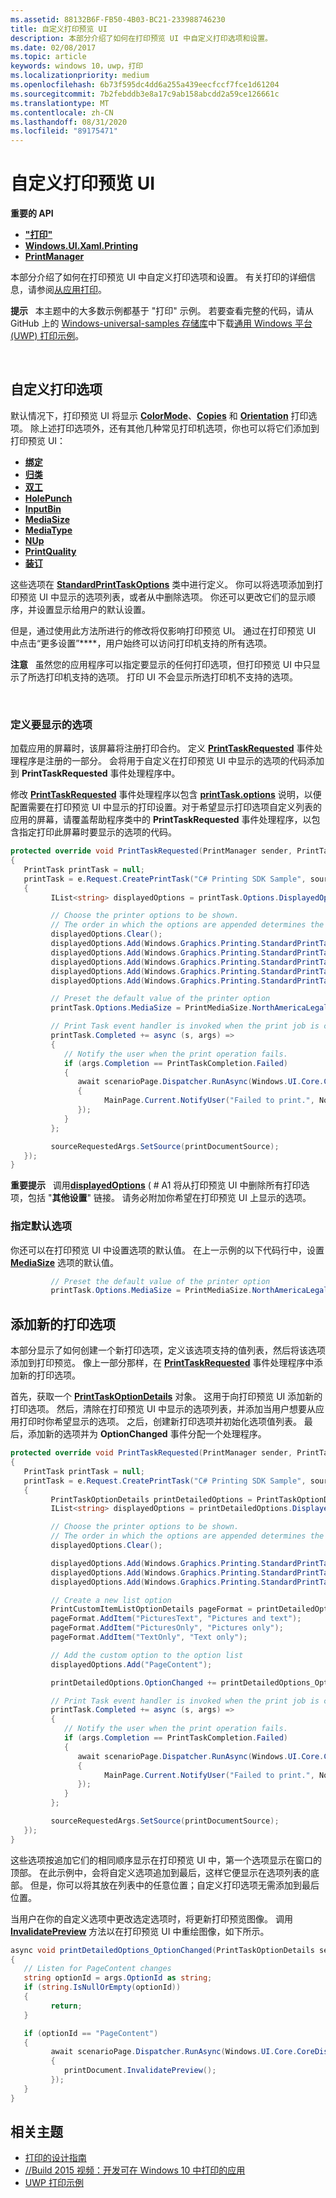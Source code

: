 ```yaml
---
ms.assetid: 88132B6F-FB50-4B03-BC21-233988746230
title: 自定义打印预览 UI
description: 本部分介绍了如何在打印预览 UI 中自定义打印选项和设置。
ms.date: 02/08/2017
ms.topic: article
keywords: windows 10，uwp，打印
ms.localizationpriority: medium
ms.openlocfilehash: 6b73f595dc4dd6a255a439eecfccf7fce1d61204
ms.sourcegitcommit: 7b2febddb3e8a17c9ab158abcdd2a59ce126661c
ms.translationtype: MT
ms.contentlocale: zh-CN
ms.lasthandoff: 08/31/2020
ms.locfileid: "89175471"
---
```

# <a name="customize-the-print-preview-ui"></a>自定义打印预览 UI



**重要的 API**

-   [**"打印"**](/uwp/api/Windows.Graphics.Printing)
-   [**Windows.UI.Xaml.Printing**](/uwp/api/Windows.UI.Xaml.Printing)
-   [**PrintManager**](/uwp/api/Windows.Graphics.Printing.PrintManager)

本部分介绍了如何在打印预览 UI 中自定义打印选项和设置。 有关打印的详细信息，请参阅[从应用打印](print-from-your-app.md)。

**提示**   本主题中的大多数示例都基于 "打印" 示例。 若要查看完整的代码，请从 GitHub 上的 [Windows-universal-samples 存储库](https://github.com/Microsoft/Windows-universal-samples)中下载[通用 Windows 平台 (UWP) 打印示例](https://github.com/Microsoft/Windows-universal-samples/tree/master/Samples/Printing)。

 

## <a name="customize-print-options"></a>自定义打印选项

默认情况下，打印预览 UI 将显示 [**ColorMode**](/uwp/api/windows.graphics.printing.standardprinttaskoptions.colormode)、[**Copies**](/uwp/api/windows.graphics.printing.standardprinttaskoptions.copies) 和 [**Orientation**](/uwp/api/windows.graphics.printing.standardprinttaskoptions.orientation) 打印选项。 除上述打印选项外，还有其他几种常见打印机选项，你也可以将它们添加到打印预览 UI：

-   [**绑定**](/uwp/api/windows.graphics.printing.standardprinttaskoptions.binding)
-   [**归类**](/uwp/api/windows.graphics.printing.standardprinttaskoptions.collation)
-   [**双工**](/uwp/api/windows.graphics.printing.standardprinttaskoptions.duplex)
-   [**HolePunch**](/uwp/api/windows.graphics.printing.standardprinttaskoptions.holepunch)
-   [**InputBin**](/uwp/api/windows.graphics.printing.standardprinttaskoptions.inputbin)
-   [**MediaSize**](/uwp/api/windows.graphics.printing.standardprinttaskoptions.mediasize)
-   [**MediaType**](/uwp/api/windows.graphics.printing.standardprinttaskoptions.mediatype)
-   [**NUp**](/uwp/api/windows.graphics.printing.standardprinttaskoptions.nup)
-   [**PrintQuality**](/uwp/api/windows.graphics.printing.standardprinttaskoptions.printquality)
-   [**装订**](/uwp/api/windows.graphics.printing.standardprinttaskoptions.staple)

这些选项在 [**StandardPrintTaskOptions**](/uwp/api/Windows.Graphics.Printing.StandardPrintTaskOptions) 类中进行定义。 你可以将选项添加到打印预览 UI 中显示的选项列表，或者从中删除选项。 你还可以更改它们的显示顺序，并设置显示给用户的默认设置。

但是，通过使用此方法所进行的修改将仅影响打印预览 UI。 通过在打印预览 UI 中点击“更多设置”****，用户始终可以访问打印机支持的所有选项。

**注意**   虽然您的应用程序可以指定要显示的任何打印选项，但打印预览 UI 中只显示了所选打印机支持的选项。 打印 UI 不会显示所选打印机不支持的选项。

 

### <a name="define-the-options-to-display"></a>定义要显示的选项

加载应用的屏幕时，该屏幕将注册打印合约。 定义 [**PrintTaskRequested**](/uwp/api/Windows.Foundation.IAsyncOperationWithProgress_TResult_TProgress_#Windows_Foundation_IAsyncOperationWithProgress_2_Progress) 事件处理程序是注册的一部分。 会将用于自定义在打印预览 UI 中显示的选项的代码添加到 **PrintTaskRequested** 事件处理程序中。

修改 [**PrintTaskRequested**](/uwp/api/Windows.Foundation.IAsyncOperationWithProgress_TResult_TProgress_#Windows_Foundation_IAsyncOperationWithProgress_2_Progress) 事件处理程序以包含 [**printTask.options**](/uwp/api/windows.graphics.printing.printtask.options) 说明，以便配置需要在打印预览 UI 中显示的打印设置。对于希望显示打印选项自定义列表的应用的屏幕，请覆盖帮助程序类中的 **PrintTaskRequested** 事件处理程序，以包含指定打印此屏幕时要显示的选项的代码。

``` csharp
protected override void PrintTaskRequested(PrintManager sender, PrintTaskRequestedEventArgs e)
{
   PrintTask printTask = null;
   printTask = e.Request.CreatePrintTask("C# Printing SDK Sample", sourceRequestedArgs =>
   {
         IList<string> displayedOptions = printTask.Options.DisplayedOptions;

         // Choose the printer options to be shown.
         // The order in which the options are appended determines the order in which they appear in the UI
         displayedOptions.Clear();
         displayedOptions.Add(Windows.Graphics.Printing.StandardPrintTaskOptions.Copies);
         displayedOptions.Add(Windows.Graphics.Printing.StandardPrintTaskOptions.Orientation);
         displayedOptions.Add(Windows.Graphics.Printing.StandardPrintTaskOptions.MediaSize);
         displayedOptions.Add(Windows.Graphics.Printing.StandardPrintTaskOptions.Collation);
         displayedOptions.Add(Windows.Graphics.Printing.StandardPrintTaskOptions.Duplex);

         // Preset the default value of the printer option
         printTask.Options.MediaSize = PrintMediaSize.NorthAmericaLegal;

         // Print Task event handler is invoked when the print job is completed.
         printTask.Completed += async (s, args) =>
         {
            // Notify the user when the print operation fails.
            if (args.Completion == PrintTaskCompletion.Failed)
            {
               await scenarioPage.Dispatcher.RunAsync(Windows.UI.Core.CoreDispatcherPriority.Normal, () =>
               {
                     MainPage.Current.NotifyUser("Failed to print.", NotifyType.ErrorMessage);
               });
            }
         };

         sourceRequestedArgs.SetSource(printDocumentSource);
   });
}
```

**重要提示**   调用[**displayedOptions**](/uwp/api/windows.graphics.printing.printtaskoptions.displayedoptions) ( # A1 将从打印预览 UI 中删除所有打印选项，包括 "**其他设置**" 链接。 请务必附加你希望在打印预览 UI 上显示的选项。

### <a name="specify-default-options"></a>指定默认选项

你还可以在打印预览 UI 中设置选项的默认值。 在上一示例的以下代码行中，设置 [**MediaSize**](/uwp/api/windows.graphics.printing.standardprinttaskoptions.mediasize) 选项的默认值。

``` csharp
         // Preset the default value of the printer option
         printTask.Options.MediaSize = PrintMediaSize.NorthAmericaLegal;
```         

## <a name="add-new-print-options"></a>添加新的打印选项

本部分显示了如何创建一个新打印选项，定义该选项支持的值列表，然后将该选项添加到打印预览。 像上一部分那样，在 [**PrintTaskRequested**](/uwp/api/Windows.Foundation.IAsyncOperationWithProgress_TResult_TProgress_#Windows_Foundation_IAsyncOperationWithProgress_2_Progress) 事件处理程序中添加新的打印选项。

首先，获取一个 [**PrintTaskOptionDetails**](/uwp/api/Windows.Graphics.Printing.OptionDetails.PrintTaskOptionDetails) 对象。 这用于向打印预览 UI 添加新的打印选项。 然后，清除在打印预览 UI 中显示的选项列表，并添加当用户想要从应用打印时你希望显示的选项。 之后，创建新打印选项并初始化选项值列表。 最后，添加新的选项并为 **OptionChanged** 事件分配一个处理程序。

``` csharp
protected override void PrintTaskRequested(PrintManager sender, PrintTaskRequestedEventArgs e)
{
   PrintTask printTask = null;
   printTask = e.Request.CreatePrintTask("C# Printing SDK Sample", sourceRequestedArgs =>
   {
         PrintTaskOptionDetails printDetailedOptions = PrintTaskOptionDetails.GetFromPrintTaskOptions(printTask.Options);
         IList<string> displayedOptions = printDetailedOptions.DisplayedOptions;

         // Choose the printer options to be shown.
         // The order in which the options are appended determines the order in which they appear in the UI
         displayedOptions.Clear();

         displayedOptions.Add(Windows.Graphics.Printing.StandardPrintTaskOptions.Copies);
         displayedOptions.Add(Windows.Graphics.Printing.StandardPrintTaskOptions.Orientation);
         displayedOptions.Add(Windows.Graphics.Printing.StandardPrintTaskOptions.ColorMode);

         // Create a new list option
         PrintCustomItemListOptionDetails pageFormat = printDetailedOptions.CreateItemListOption("PageContent", "Pictures");
         pageFormat.AddItem("PicturesText", "Pictures and text");
         pageFormat.AddItem("PicturesOnly", "Pictures only");
         pageFormat.AddItem("TextOnly", "Text only");

         // Add the custom option to the option list
         displayedOptions.Add("PageContent");

         printDetailedOptions.OptionChanged += printDetailedOptions_OptionChanged;

         // Print Task event handler is invoked when the print job is completed.
         printTask.Completed += async (s, args) =>
         {
            // Notify the user when the print operation fails.
            if (args.Completion == PrintTaskCompletion.Failed)
            {
               await scenarioPage.Dispatcher.RunAsync(Windows.UI.Core.CoreDispatcherPriority.Normal, () =>
               {
                     MainPage.Current.NotifyUser("Failed to print.", NotifyType.ErrorMessage);
               });
            }
         };

         sourceRequestedArgs.SetSource(printDocumentSource);
   });
}
```

这些选项按追加它们的相同顺序显示在打印预览 UI 中，第一个选项显示在窗口的顶部。 在此示例中，会将自定义选项追加到最后，这样它便显示在选项列表的底部。 但是，你可以将其放在列表中的任意位置；自定义打印选项无需添加到最后位置。

当用户在你的自定义选项中更改选定选项时，将更新打印预览图像。 调用 [**InvalidatePreview**](/uwp/api/windows.ui.xaml.printing.printdocument.invalidatepreview) 方法以在打印预览 UI 中重绘图像，如下所示。

``` csharp
async void printDetailedOptions_OptionChanged(PrintTaskOptionDetails sender, PrintTaskOptionChangedEventArgs args)
{
   // Listen for PageContent changes
   string optionId = args.OptionId as string;
   if (string.IsNullOrEmpty(optionId))
   {
         return;
   }

   if (optionId == "PageContent")
   {
         await scenarioPage.Dispatcher.RunAsync(Windows.UI.Core.CoreDispatcherPriority.Normal, () =>
         {
            printDocument.InvalidatePreview();
         });
   }
}
```

## <a name="related-topics"></a>相关主题

* [打印的设计指南](./printing-and-scanning.md)
* [//Build 2015 视频：开发可在 Windows 10 中打印的应用](https://channel9.msdn.com/Events/Build/2015/2-94)
* [UWP 打印示例](https://github.com/Microsoft/Windows-universal-samples/tree/master/Samples/Printing)